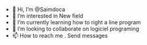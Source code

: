 - 👋 Hi, I’m @Saimdoca
- 👀 I’m interested in New field
- 🌱 I’m currently learning how to right a line program
- 💞️ I’m looking to collaborate on logiciel programing
- 📫 How to reach me . Send messages

<!---
Saimdoca/Saimdoca is a ✨ special ✨ repository because its `README.md` (this file) appears on your GitHub profile.
You can click the Preview link to take a look at your changes.
--->

